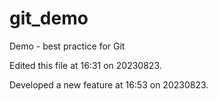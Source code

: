 # git_demo
Demo - best practice for Git

Edited this file at 16:31 on 20230823.

Developed a new feature at 16:53 on 20230823.
